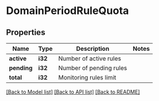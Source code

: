 # DomainPeriodRuleQuota

## Properties

Name | Type | Description | Notes
------------ | ------------- | ------------- | -------------
**active** | **i32** | Number of active rules | 
**pending** | **i32** | Number of pending rules | 
**total** | **i32** | Monitoring rules limit | 

[[Back to Model list]](../README.md#documentation-for-models) [[Back to API list]](../README.md#documentation-for-api-endpoints) [[Back to README]](../README.md)


